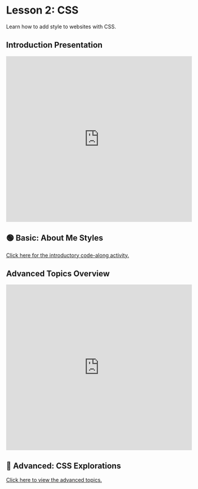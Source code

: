 # Lesson 2: CSS
Learn how to add style to websites with CSS.

## Introduction Presentation
<iframe src='https://view.officeapps.live.com/op/embed.aspx?src=https://hylandtechoutreach.github.io/webskillup/Lesson02Css/Introduction.pptx' width='100%' height='450px' frameborder='0'></iframe>

## 🟢 Basic: About Me Styles
[Click here for the introductory code-along activity.](AboutMeStylesCodeAlong.md)

## Advanced Topics Overview
<iframe src='https://view.officeapps.live.com/op/embed.aspx?src=https://hylandtechoutreach.github.io/webskillup/Lesson02Css/AdvancedTopicsOverview.pptx' width='100%' height='450px' frameborder='0'></iframe>

## 🔷 Advanced: CSS Explorations
[Click here to view the advanced topics.](CssExplorationSelfPacedWork.md)
